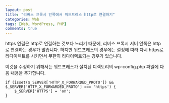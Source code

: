 ```yaml
---
layout: post
title: "리버스 프록시 안쪽에서 워드프레스 http로 연결하기"
categories: Web
tags: [Web, WordPress, PHP]
comments: true
---
```

https 연결은 http로 연결하는 것보다 느리기 때문에, 리버스 프록시 서버 안쪽은 http로 연결하는 경우가 많습니다. 하지만 워드프레스의 경우에는 설정에 따라 다시 https로 리다이렉트를 시키면서 무한히 리다이렉트되는 경우가 있습니다.

이것을 수정하기 위해서는 워드프레스가 설치된 디렉토리의 wp-config.php 파일에 다음 내용을 추가합니다.

```
if (isset($_SERVER['HTTP_X_FORWARDED_PROTO']) && $_SERVER['HTTP_X_FORWARDED_PROTO'] === 'https') {
	$_SERVER['HTTPS'] = 'on';
}
```

